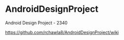 AndroidDesignProject
====================

Android Design Project - 2340


https://github.com/rchawla8/AndroidDesignProject/wiki

